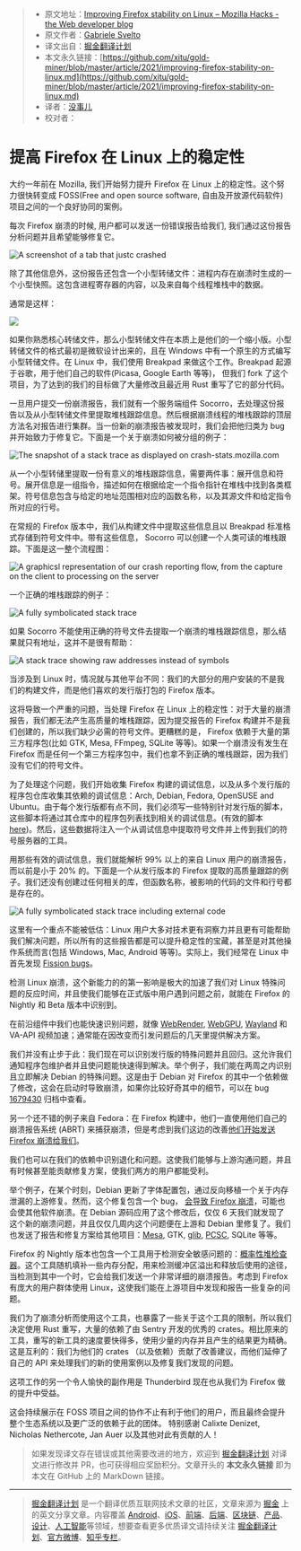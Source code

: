 > * 原文地址：[Improving Firefox stability on Linux – Mozilla Hacks - the Web developer blog](https://hacks.mozilla.org/2021/05/improving-firefox-stability-on-linux/)
> * 原文作者：[Gabriele Svelto](https://hacks.mozilla.org/author/gsveltomozilla-com/)
> * 译文出自：[掘金翻译计划](https://github.com/xitu/gold-miner)
> * 本文永久链接：[https://github.com/xitu/gold-miner/blob/master/article/2021/improving-firefox-stability-on-linux.md](https://github.com/xitu/gold-miner/blob/master/article/2021/improving-firefox-stability-on-linux.md)
> * 译者：[没事儿](https://github.com/tong-h)
> * 校对者：

# 提高 Firefox 在 Linux 上的稳定性

大约一年前在 Mozilla, 我们开始努力提升 Firefox 在 Linux 上的稳定性。这个努力很快转变成 FOSS(Free and open source software, 自由及开放源代码软件) 项目之间的一个良好协同的案例。

每次 Firefox 崩溃的时候, 用户都可以发送一份错误报告给我们, 我们通过这份报告分析问题并且希望能够修复它。

![A screenshot of a tab that justc crashed](https://2r4s9p1yi1fa2jd7j43zph8r-wpengine.netdna-ssl.com/files/2021/04/image2.png)

除了其他信息外，这份报告还包含一个小型转储文件：进程内存在崩溃时生成的一个小型快照。这包含进程寄存器的内容，以及来自每个线程堆栈中的数据。

通常是这样：

![](https://2r4s9p1yi1fa2jd7j43zph8r-wpengine.netdna-ssl.com/files/2021/04/image4.png)

如果你熟悉核心转储文件，那么小型转储文件在本质上是他们的一个缩小版。小型转储文件的格式最初是微软设计出来的，且在 Windows 中有一个原生的方式编写小型转储文件。在 Linux 中，我们使用 Breakpad 来做这个工作。Breakpad 起源于谷歌，用于他们自己的软件(Picasa, Google Earth 等等)， 但我们 fork 了这个项目，为了达到的我们的目标做了大量修改且最近用 Rust 重写了它的部分代码。

一旦用户提交一份崩溃报告，我们就有一个服务端组件 Socorro，去处理这份报告以及从小型转储文件里提取堆栈跟踪信息。然后根据崩溃线程的堆栈跟踪的顶层方法名对报告进行集群。当一份新的崩溃报告被发现时，我们会把他归类为 bug 并开始致力于修复它。下面是一个关于崩溃如何被分组的例子：

![The snapshot of a stack trace as displayed on crash-stats.mozilla.com](https://2r4s9p1yi1fa2jd7j43zph8r-wpengine.netdna-ssl.com/files/2021/04/image3.png)

从一个小型转储里提取一份有意义的堆栈跟踪信息，需要两件事：展开信息和符号。展开信息是一组指令，描述如何在根据给定一个指令指针在堆栈中找到各类框架。符号信息包含与给定的地址范围相对应的函数名称，以及其源文件和给定指令所对应的行号。

在常规的 Firefox 版本中，我们从构建文件中提取这些信息且以 Breakpad 标准格式存储到符号文件中。带有这些信息， Socorro 可以创建一个人类可读的堆栈跟踪。下面是这一整个流程图：

![A graphicsl representation of our crash reporting flow, from the capture on the client to processing on the server](https://2r4s9p1yi1fa2jd7j43zph8r-wpengine.netdna-ssl.com/files/2021/04/image7.png)

一个正确的堆栈跟踪的例子：

![A fully symbolicated stack trace](https://2r4s9p1yi1fa2jd7j43zph8r-wpengine.netdna-ssl.com/files/2021/04/image1.png)

如果 Socorro 不能使用正确的符号文件去提取一个崩溃的堆栈跟踪信息，那么结果就只有地址，这并不是很有帮助：

![A stack trace showing raw addresses instead of symbols](https://2r4s9p1yi1fa2jd7j43zph8r-wpengine.netdna-ssl.com/files/2021/04/image6.png)

当涉及到 Linux 时，情况就与其他平台不同：我们的大部分的用户安装的不是我们的构建文件，而是他们喜欢的发行版打包的 Firefox 版本。

这将导致一个严重的问题，当处理 Firefox 在 Linux 上的稳定性：对于大量的崩溃报告，我们都无法产生高质量的堆栈跟踪，因为提交报告的 Firefox 构建并不是我们创建的，所以我们缺少必需的符号文件。更糟糕的是， Firefox 依赖于大量的第三方程序包(比如 GTK, Mesa, FFmpeg, SQLite 等等)。如果一个崩溃没有发生在 Firefox 而是任何一个第三方程序包中，我们也拿不到正确的堆栈跟踪，因为我们没有它们的符号文件。

为了处理这个问题，我们开始收集 Firefox 构建的调试信息，以及从多个发行版的程序包仓库收集其依赖的调试信息：Arch, Debian, Fedora, OpenSUSE and Ubuntu。由于每个发行版都有点不同，我们必须写一些特别针对发行版的脚本，这些脚本将通过其仓库中的程序包列表找到相关的调试信息。(有效的脚本 [here](https://github.com/gabrielesvelto/symbol-scrapers/))。然后，这些数据将注入一个从调试信息中提取符号文件并上传到我们的符号服务器的工具。

用那些有效的调试信息，我们就能解析 99% 以上的来自 Linux 用户的崩溃报告，而以前是小于 20% 的。下面是一个从发行版本的 Firefox 提取的高质量跟踪的例子。我们还没有创建过任何相关的库，但函数名称，被影响的代码的文件和行号都是存在的。

![A fully symbolicated stack trace including external code](https://2r4s9p1yi1fa2jd7j43zph8r-wpengine.netdna-ssl.com/files/2021/04/image5.png)

这里有一个重点不能被低估：Linux 用户大多对技术更有洞察力并且更有可能帮助我们解决问题，所以所有的这些报告都是可以提升稳定性的宝藏，甚至是对其他操作系统而言(包括 Windows, Mac, Android 等等)。实际上，我们经常在 Linux 中首先发现 [Fission bugs](https://bugzilla.mozilla.org/show_bug.cgi?id=1633459)。

检测 Linux 崩溃，这个新能力的的第一影响是极大的加速了我们对 Linux 特殊问题的反应时间，并且使我们能够在正式版中用户遇到问题之前，就能在 Firefox 的 Nightly 和 Beta 版本中识别到。

在前沿组件中我们也能快速识别问题，就像 [WebRender](https://github.com/servo/webrender), [WebGPU](https://hacks.mozilla.org/2020/04/experimental-webgpu-in-firefox/), [Wayland](https://fedoraproject.org/wiki/Changes/Firefox_Wayland_By_Default_On_Gnome) 和 VA-API 视频加速；通常能在因改变而引发问题后的几天里提供解决方案。

我们并没有止步于此：我们现在可以识别发行版的特殊问题并且回归。这允许我们通知程序包维护者并且使问题能快速得到解决。举个例子，我们能在两周之内识别且立即解决 Debian 的特殊问题。这是由于 Debian 对 Firefox 的其中一个依赖做了修改，这会在启动时导致崩溃，如果你比较好奇其中的细节，可以在 bug [1679430](https://bugzilla.mozilla.org/show_bug.cgi?id=1679430) 归档中查看。

另一个还不错的例子来自 Fedora：在 Firefox 构建中，他们一直使用他们自己的崩溃报告系统 (ABRT) 来捕获崩溃，但是考虑到我们这边的改善[他们开始发送 Firefox 崩溃给我们](https://src.fedoraproject.org/rpms/firefox/c/de27f20acc7bdf391ccb1b571a9cb2061fc2dc3c?branch=master)。

我们也可以在我们的依赖中识别退化和问题。这使我们能够与上游沟通问题，并且有时候甚至能贡献修复方案，使我们两方的用户都能受利。

举个例子，在某个时刻，Debian 更新了字体配置包，通过反向移植一个关于内存泄漏的上游修复。然而，这个修复包含一个 bug， [会导致 Firefox 崩溃](https://bugzilla.mozilla.org/show_bug.cgi?id=1633467)，可能也会使其他软件崩溃。在 Debian 源码应用了这个修改后，仅仅 6 天我们就发现了这个新的崩溃问题，并且仅仅几周内这个问题便在上游和 Debian 里修复了。我们也发送了报告和修复方案给其他项目：[Mesa](https://gitlab.freedesktop.org/mesa/mesa/-/issues/3066), GTK, [glib](https://gitlab.gnome.org/GNOME/glib/-/issues/954), [PCSC](https://github.com/LudovicRousseau/PCSC/issues/51), SQLite 等等。

Firefox 的 Nightly 版本也包含一个工具用于检测安全敏感问题的：[概率性堆检查器](https://groups.google.com/g/mozilla.dev.platform/c/AyECjDNsqUE/m/Jd7Jr4cXAgAJ)。这个工具随机填补一些内存分配，用来检测缓冲区溢出和释放后使用的途径，当检测到其中一个时，它会给我们发送一个非常详细的崩溃报告。考虑到 Firefox 有庞大的用户群体使用 Linux，这使我们能在上游项目中发现和报告一些复杂的问题。

我们为了崩溃分析而使用这个工具，也暴露了一些关于这个工具的限制，所以我们决定使用 Rust 重写，大量的依赖了由 Sentry 开发的优秀的 crates。相比原来的工具，重写的新工具的速度要快得多，使用少量的内存并且产生的结果更为精确。这是互利的：我们为他们的 crates （以及依赖）贡献了改善建议，而他们延伸了自己的 API 来处理我们的新的使用案例以及修复我们发现的问题。

这项工作的另一个令人愉快的副作用是 Thunderbird 现在也从我们为 Firefox 做的提升中受益。

这会持续展示在 FOSS 项目之间的协作不止有利于他们的用户，而且最终会提升整个生态系统以及更广泛的依赖于此的团体。
特别感谢 Calixte Denizet, Nicholas Nethercote, Jan Auer 以及其他对此有贡献的人！

> 如果发现译文存在错误或其他需要改进的地方，欢迎到 [掘金翻译计划](https://github.com/xitu/gold-miner) 对译文进行修改并 PR，也可获得相应奖励积分。文章开头的 **本文永久链接** 即为本文在 GitHub 上的 MarkDown 链接。

---

> [掘金翻译计划](https://github.com/xitu/gold-miner) 是一个翻译优质互联网技术文章的社区，文章来源为 [掘金](https://juejin.im) 上的英文分享文章。内容覆盖 [Android](https://github.com/xitu/gold-miner#android)、[iOS](https://github.com/xitu/gold-miner#ios)、[前端](https://github.com/xitu/gold-miner#前端)、[后端](https://github.com/xitu/gold-miner#后端)、[区块链](https://github.com/xitu/gold-miner#区块链)、[产品](https://github.com/xitu/gold-miner#产品)、[设计](https://github.com/xitu/gold-miner#设计)、[人工智能](https://github.com/xitu/gold-miner#人工智能)等领域，想要查看更多优质译文请持续关注 [掘金翻译计划](https://github.com/xitu/gold-miner)、[官方微博](http://weibo.com/juejinfanyi)、[知乎专栏](https://zhuanlan.zhihu.com/juejinfanyi)。
